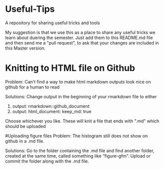 # Useful-Tips
A repository for sharing useful tricks and tools

My suggestion is that we use this as a place to share any useful tricks we learn about duering the semester. Just add them to this README.md file and then send me a "pull request", to ask that your changes are included in this Master version.


# Knitting to HTML file on Github
Problem: Can't find a way to make html markdown outputs look nice on github for a human to read

Solutions:
Change output in the beginning of your rmarkdown file to either
1. output: rmarkdown::github_document
2. output: 
  html_document:
    keep_md: true
    
Choose whichever you like. These will knit a file that ends with ".md" which should be uploaded

#Uploading figure files
Problem: The histogram still does not show on github in a .md file.

Solutions:
Go to the folder containing the .md file and find another folder, created at the same time, called something like “figure-gfm”. Upload or commit the folder along with the .md file. 
